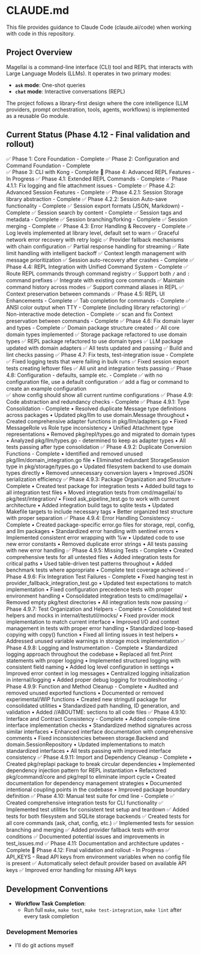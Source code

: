 # CLAUDE.md

This file provides guidance to Claude Code (claude.ai/code) when working with code in this repository.

## Project Overview

Magellai is a command-line interface (CLI) tool and REPL that interacts with Large Language Models (LLMs). It operates in two primary modes:
- **`ask` mode**: One-shot queries
- **`chat` mode**: Interactive conversations (REPL)

The project follows a library-first design where the core intelligence (LLM providers, prompt orchestration, tools, agents, workflows) is implemented as a reusable Go module.

## Current Status (Phase 4.12 - Final validation and rollout)

✅ Phase 1: Core Foundation - Complete
✅ Phase 2: Configuration and Command Foundation - Complete  
✅ Phase 3: CLI with Kong - Complete
🚧 Phase 4: Advanced REPL Features - In Progress
  ✅ Phase 4.1: Extended REPL Commands - Complete
  ✅ Phase 4.1.1: Fix logging and file attachment issues - Complete
  ✅ Phase 4.2: Advanced Session Features - Complete
    ✅ Phase 4.2.1: Session Storage library abstraction - Complete
    ✅ Phase 4.2.2: Session Auto-save functionality - Complete
    ✅ Session export formats (JSON, Markdown) - Complete
    ✅ Session search by content - Complete
    ✅ Session tags and metadata - Complete
    ✅ Session branching/forking - Complete
    ✅ Session merging - Complete
  ✅ Phase 4.3: Error Handling & Recovery - Complete
    ✅ Log levels implemented at library level, default set to warn
    ✅ Graceful network error recovery with retry logic
    ✅ Provider fallback mechanisms with chain configuration
    ✅ Partial response handling for streaming
    ✅ Rate limit handling with intelligent backoff
    ✅ Context length management with message prioritization
    ✅ Session auto-recovery after crashes - Complete
  ✅ Phase 4.4: REPL Integration with Unified Command System - Complete
    ✅ Route REPL commands through command registry
    ✅ Support both `/` and `:` command prefixes
    ✅ Integrate with existing core commands
    ✅ Maintain command history across modes
    ✅ Support command aliases in REPL
    ✅ Context preservation between commands
  ✅ Phase 4.5: REPL UI Enhancements - Complete
    ✅ Tab completion for commands - Complete
    ✅ ANSI color output when TTY - Complete (including library refactoring)
    ✅ Non-interactive mode detection - Complete
    ✅ scan and fix Context preservation between commands - Complete
  ✅ Phase 4.6: Fix domain layer and types - Complete
    ✅ Domain package structure created
    ✅ All core domain types implemented
    ✅ Storage package refactored to use domain types
    ✅ REPL package refactored to use domain types
    ✅ LLM package updated with domain adapters
    ✅ All tests updated and passing
    ✅ Build and lint checks passing
  ✅ Phase 4.7: Fix tests, test-integration issue - Complete
    ✅ Fixed logging tests that were failing in bulk runs
    ✅ Fixed session export tests creating leftover files
    ✅ All unit and integration tests passing
  ✅ Phase 4.8: Configuration - defaults, sample etc. - Complete
    ✅ with no configuration file, use a default configuration
    ✅ add a flag or command to create an example configuration  
    ✅ show config should show all current runtime configurations
  ✅ Phase 4.9: Code abstraction and redundancy checks - Complete
    ✅ Phase 4.9.1: Type Consolidation - Complete
      • Resolved duplicate Message type definitions across packages
      • Updated pkg/llm to use domain.Message throughout
      • Created comprehensive adapter functions in pkg/llm/adapters.go
      • Fixed MessageRole vs Role type inconsistency
      • Unified Attachment type representations
      • Removed pkg/repl/types.go and migrated to domain types
      • Analyzed pkg/llm/types.go - determined to keep as adapter types
      • All tests passing after type consolidation
    ✅ Phase 4.9.2: Duplicate Conversion Functions - Complete
      • Identified and removed unused pkg/llm/domain_integration.go file
      • Eliminated redundant StorageSession type in pkg/storage/types.go
      • Updated filesystem backend to use domain types directly
      • Removed unnecessary conversion layers
      • Improved JSON serialization efficiency
    ✅ Phase 4.9.3: Package Organization and Structure - Complete
      • Created test package for integration tests
      • Added build tags to all integration test files
      • Moved integration tests from cmd/magellai/ to pkg/test/integration/
      • Fixed ask_pipeline_test.go to work with current architecture
      • Added integration build tags to sqlite tests
      • Updated Makefile targets to include necessary tags
      • Better organized test structure with proper separation
    ✅ Phase 4.9.4: Error Handling Consistency - Complete
      • Created package-specific error.go files for storage, repl, config, and llm packages
      • Standardized error handling with sentinel errors
      • Implemented consistent error wrapping with %w
      • Updated code to use new error constants
      • Removed duplicate error strings
      • All tests passing with new error handling
    ✅ Phase 4.9.5: Missing Tests - Complete
      • Created comprehensive tests for all untested files
      • Added integration tests for critical paths
      • Used table-driven test patterns throughout
      • Added benchmark tests where appropriate
      • Complete test coverage achieved
    ✅ Phase 4.9.6: Fix Integration Test Failures - Complete
      • Fixed hanging test in provider_fallback_integration_test.go
      • Updated test expectations to match implementation
      • Fixed configuration precedence tests with proper environment handling
      • Consolidated integration tests to cmd/magellai/
      • Removed empty pkg/test directories
      • All integration tests now passing
    ✅ Phase 4.9.7: Test Organization and Helpers - Complete
      • Consolidated test helpers and mocks in internal/testutil/mocks/
      • Fixed provider mock implementation to match current interface
      • Improved I/O and context management in tests with proper error handling
      • Standardized loop-based copying with copy() function
      • Fixed all linting issues in test helpers
      • Addressed unused variable warnings in storage mock implementation
    ✅ Phase 4.9.8: Logging and Instrumentation - Complete
      • Standardized logging approach throughout the codebase
      • Replaced all fmt.Print statements with proper logging
      • Implemented structured logging with consistent field naming
      • Added log level configuration in settings
      • Improved error context in log messages
      • Centralized logging initialization in internal/logging
      • Added proper debug logging for troubleshooting
    ✅ Phase 4.9.9: Function and Method Cleanup - Complete
      • Audited and removed unused exported functions
      • Documented or removed experimental/WIP functions
      • Created new stringutil package for consolidated utilities
      • Standardized path handling, ID generation, and validation
      • Added //ABOUTME: sections to all code files
    ✅ Phase 4.9.10: Interface and Contract Consistency - Complete
      • Added compile-time interface implementation checks
      • Standardized method signatures across similar interfaces
      • Enhanced interface documentation with comprehensive comments
      • Fixed inconsistencies between storage.Backend and domain.SessionRepository
      • Updated implementations to match standardized interfaces
      • All tests passing with improved interface consistency
    ✅ Phase 4.9.11: Import and Dependency Cleanup - Complete
      • Created pkg/replapi package to break circular dependencies
      • Implemented dependency injection pattern for REPL instantiation
      • Refactored pkg/command/core and pkg/repl to eliminate import cycle
      • Created documentation for dependency management strategies
      • Documented intentional coupling points in the codebase
      • Improved package boundary definition
  ✅ Phase 4.10: Manual test suite for cmd line - Complete
    ✅ Created comprehensive integration tests for CLI functionality
    ✅ Implemented test utilities for consistent test setup and teardown
    ✅ Added tests for both filesystem and SQLite storage backends
    ✅ Created tests for all core commands (ask, chat, config, etc.)
    ✅ Implemented tests for session branching and merging
    ✅ Added provider fallback tests with error conditions
    ✅ Documented potential issues and improvements in test_issues.md
  ✅ Phase 4.11: Documentation and architecture updates - Complete
  🚧 Phase 4.12: Final validation and rollout - In Progress
    ✅ API_KEYS - Read API keys from environment variables when no config file is present
    ✅ Automatically select default provider based on available API keys
    ✅ Improved error handling for missing API keys

## Development Conventions

- **Workflow Task Completion**: 
  - Run full `make`, `make test`, `make test-integration`, `make lint` after every task completion

### Development Memories

- I'll do git actions myself